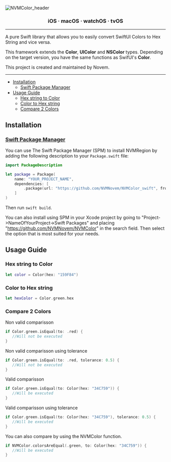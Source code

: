 ![NVMColor_header](https://user-images.githubusercontent.com/44820440/141615439-fc093b8e-4a88-4898-9e10-46ed760f76fc.png)

<h3 align="center">iOS · macOS · watchOS · tvOS</h3>

---

A pure Swift library that allows you to easily convert SwiftUI Colors to Hex String and vice versa.

This framework extends the **Color**, **UIColor** and **NSColor** types.
Depending on the target version, you have the same functions as SwifUI's **Color**.

This project is created and maintained by Novem.

---

- [Installation](#installation)
  - [Swift Package Manager](#swift-package-manager)
- [Usage Guide](#usage-guide)
  - [Hex string to Color](#hex-string-to-color)
  - [Color to Hex string](#color-to-hex-string)
  - [Compare 2 Colors](#compare-2-colors)

## Installation

### [Swift Package Manager](https://swift.org/package-manager/)

You can use The Swift Package Manager (SPM) to install NVMRegion by adding the following description to your `Package.swift` file:

```swift
import PackageDescription

let package = Package(
    name: "YOUR_PROJECT_NAME",
    dependencies: [
        .package(url: "https://github.com/NVMNovem/NVMColor_swift", from: "1.0.0"),
    ]
)
```
Then run `swift build`. 

You can also install using SPM in your Xcode project by going to 
"Project->NameOfYourProject->Swift Packages" and placing "https://github.com/NVMNovem/NVMColor" in the 
search field. Then select the option that is most suited for your needs.


## Usage Guide

### Hex string to Color
```swift
let color = Color(hex: "159F84")
```

### Color to Hex string
```swift
let hexColor = Color.green.hex
```

### Compare 2 Colors

Non valid comparisson
```swift
if Color.green.isEqual(to: .red) {
   //Will not be executed
}
```

Non valid comparisson using tolerance
```swift
if Color.green.isEqual(to: .red, tolerance: 0.5) {
   //Will not be executed
}
```

Valid comparisson
```swift
if Color.green.isEqual(to: Color(hex: "34C759")) {
   //Will be executed
}
```

Valid comparisson using tolerance
```swift
if Color.green.isEqual(to: Color(hex: "34C759"), tolerance: 0.5) {
   //Will be executed
}
```

You can also compare by using the NVMColor function.
```swift
if NVMColor.colorsAreEqual(.green, to: Color(hex: "34C759")) {
   //Will be executed
}
```
